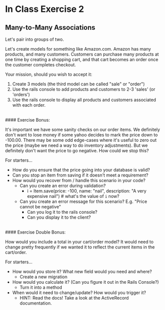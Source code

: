 # In Class Exercise 2
## Many-to-Many Associations

Let's pair into groups of two. 

Let's create models for something like Amazon.com. Amazon has many products, and many customers. Customers can purchase many products at one time by creating a shopping cart, and that cart becomes an order once the customer completes checkout.

Your mission, should you wish to accept it:

  1. Create 3 models (the third model can be called "sale" or "order")
  2. Use the rails console to add products and customers to 2-3 'sales' (or 'orders')
  3. Use the rails console to display all products and customers associated with each order.


<br>
#### Exercise Bonus:

It's important we have some sanity checks on our order items. We definitely don't want to lose money if some yahoo decides to mark the price down to -100.00. There may be some odd edge-cases where it's useful to zero out the price (maybe we need a way to do inventory adjustments). But we definitely don't want the price to go negative. How could we stop this?

For starters...

- How do you ensure that the price going into your database is valid?
- Can you stop an item from saving if it doesn't meet a requirement?
- How would you recover from / handle this scenario in your code?
    + Can you create an error during validation?
        * i = Item.save(price: -100, name: "nail", description: "A very expensive nail") # what's the value of `i` now?
    + Can you create an error message for this scenario? E.g. "Price cannot be negative"
        * Can you log it to the rails console?
        * Can you display it to the client?


<br>
#### Exercise Double Bonus:

How would you include a total in your cart/order model? It would need to change pretty frequently if we wanted it to reflect the current items in the cart/order.

For starters...

- How would you store it? What new field would you need and where?
    + Create a new migration
- How would you calculate it? (Can you figure it out in the Rails Console?)
    + Turn it into a method
- When would it need to change/update? How would you trigger it?
    + HINT: Read the docs! Take a look at the ActiveRecord documentation.